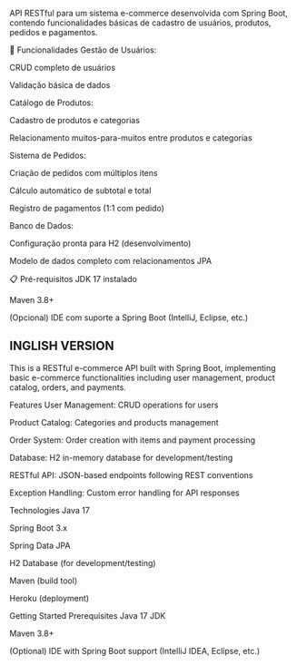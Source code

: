 API RESTful para um sistema e-commerce desenvolvida com Spring Boot, contendo funcionalidades básicas de cadastro de usuários, produtos, pedidos e pagamentos.

🚀 Funcionalidades
Gestão de Usuários:

CRUD completo de usuários

Validação básica de dados

Catálogo de Produtos:

Cadastro de produtos e categorias

Relacionamento muitos-para-muitos entre produtos e categorias

Sistema de Pedidos:

Criação de pedidos com múltiplos itens

Cálculo automático de subtotal e total

Registro de pagamentos (1:1 com pedido)

Banco de Dados:

Configuração pronta para H2 (desenvolvimento)

Modelo de dados completo com relacionamentos JPA

📋 Pré-requisitos
JDK 17 instalado

Maven 3.8+

(Opcional) IDE com suporte a Spring Boot (IntelliJ, Eclipse, etc.)


INGLISH VERSION
--------------------------------------------------------------
This is a RESTful e-commerce API built with Spring Boot, implementing basic e-commerce functionalities including user management, product catalog, orders, and payments.

Features
User Management: CRUD operations for users

Product Catalog: Categories and products management

Order System: Order creation with items and payment processing

Database: H2 in-memory database for development/testing

RESTful API: JSON-based endpoints following REST conventions

Exception Handling: Custom error handling for API responses

Technologies
Java 17

Spring Boot 3.x

Spring Data JPA

H2 Database (for development/testing)

Maven (build tool)

Heroku (deployment)

Getting Started
Prerequisites
Java 17 JDK

Maven 3.8+

(Optional) IDE with Spring Boot support (IntelliJ IDEA, Eclipse, etc.)
